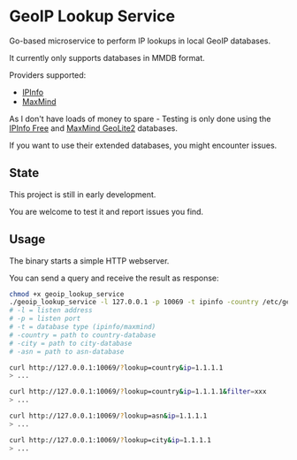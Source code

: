 # GeoIP Lookup Service

Go-based microservice to perform IP lookups in local GeoIP databases.

It currently only supports databases in MMDB format.

Providers supported:

* [IPInfo](https://ipinfo.io/account/data-downloads)
* [MaxMind](https://dev.maxmind.com/geoip/geolite2-free-geolocation-data)

As I don't have loads of money to spare - Testing is only done using the [IPInfo Free](https://ipinfo.io/products/free-ip-database) and [MaxMind GeoLite2](https://dev.maxmind.com/geoip/geolite2-free-geolocation-data) databases.

If you want to use their extended databases, you might encounter issues.

## State

This project is still in early development.

You are welcome to test it and report issues you find.


## Usage

The binary starts a simple HTTP webserver.

You can send a query and receive the result as response:


```bash
chmod +x geoip_lookup_service
./geoip_lookup_service -l 127.0.0.1 -p 10069 -t ipinfo -country /etc/geoip/country.mmdb -asn /etc/geoip/asn.mmdb -city /etc/geoip/city.mmdb
# -l = listen address
# -p = listen port
# -t = database type (ipinfo/maxmind)
# -country = path to country-database
# -city = path to city-database
# -asn = path to asn-database

curl http://127.0.0.1:10069/?lookup=country&ip=1.1.1.1
> ...

curl http://127.0.0.1:10069/?lookup=country&ip=1.1.1.1&filter=xxx
> ...

curl http://127.0.0.1:10069/?lookup=asn&ip=1.1.1.1
> ...

curl http://127.0.0.1:10069/?lookup=city&ip=1.1.1.1
> ...
```
